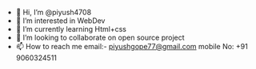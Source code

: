 - 👋 Hi, I’m @piyush4708
- 👀 I’m interested in WebDev
- 🌱 I’m currently learning Html+css
- 💞️ I’m looking to collaborate on open source project
- 📫 How to reach me email:- piyushgope77@gmail.com
                     mobile No: +91 9060324511

<!---
piyush4708/piyush4708 is a ✨ special ✨ repository because its `README.md` (this file) appears on your GitHub profile.
You can click the Preview link to take a look at your changes.
--->
